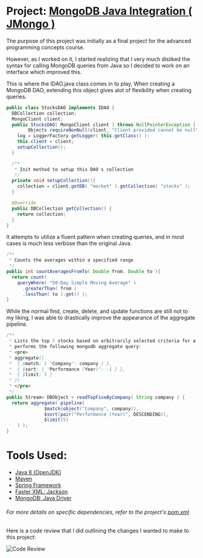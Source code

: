 # Project: [MongoDB Java Integration ( JMongo )](https://github.com/wilsonjohnson/final-project-adv-programming-concepts)

The purpose of this project was initially as a final project for the advanced programming concepts course.

However, as I worked on it, I started realizing that I very much disliked the syntax for calling MongoDB queries from Java so I decided to work on an interface which improved this.

This is where the IDAO.java class comes in to play, When creating a MongoDB DAO, extending this object gives alot of flexibility when creating queries.

```java
public class StocksDAO implements IDAO {
  DBCollection collection;
  MongoClient client;
  public StocksDAO( MongoClient client ) throws NullPointerException {
        Objects.requireNonNull(client, "Client provided cannot be null");
    log = LoggerFactory.getLogger( this.getClass() );
    this.client = client;
    setupCollection();
  }

  /**
   * Init method to setup this DAO's collection
   */
  private void setupCollection(){
    collection = client.getDB( "market" ).getCollection( "stocks" );
  }

  @Override
  public DBCollection getCollection() {
    return collection;
  }
}
```

It attempts to utilize a fluent pattern when creating queries, and in most cases is much less verbose than the original Java.

```java
/**
 * Counts the averages within a specified range
 */
public int countAveragesFromTo( Double from, Double to ){
  return count( 
    queryWhere( "50-Day Simple Moving Average" )
      .greaterThan( from )
      .lessThan( to ).get() );
}
```

While the normal find, create, delete, and update functions are still not to my liking, I was able to drastically improve the appearance of the aggregate pipeline.

```java
/**
 * Lists the top 5 stocks based on arbitrarily selected criteria for a Company
 * performs the following mongodb aggregate query:
 * <pre>
 * aggregate([
 * 	{ $match: { "Company": company } },
 * 	{ $sort: { "Performance (Year)": -1 } },
 * 	{ $limit: 5 }
 * ])
 * </pre>
 */
public Stream< DBObject > readTopFiveByCompany( String company ) {
  return aggregate( pipeline(
              $match(object("Company", company)),
              $sort(pair("Performance (Year)", DESCENDING)),
              $limit(5)
    ) );
}
```

Tools Used:
======
- [Java 8 (OpenJDK)](https://openjdk.java.net/projects/jdk8/)
- [Maven](https://maven.apache.org/)
- [Spring Framework](https://spring.io/)
- [Faster XML: Jackson](https://github.com/FasterXML/jackson)
- [MongoDB: Java Driver](https://mongodb.github.io/mongo-java-driver/)
###### For more details on specific dependencies, refer to the project's [pom.xml](https://github.com/wilsonjohnson/final-project-adv-programming-concepts/blob/master/pom.xml#L19)

Here is a code review that I did outlining the changes I wanted to make to this project:

<div  id="code-review" class="youtube" data-embed="cRgcOs_s6z4" onclick="document.getElementById('video-link').click();"> 
	<img src="http://img.youtube.com/vi/cRgcOs_s6z4/sddefault.jpg" alt="Code Review"/>
	<div class="play-button"></div> 
	<a class="youtube" href="http://www.youtube.com/watch?feature=player_embedded&v=cRgcOs_s6z4" target="_blank" id="video-link"></a>
</div>
